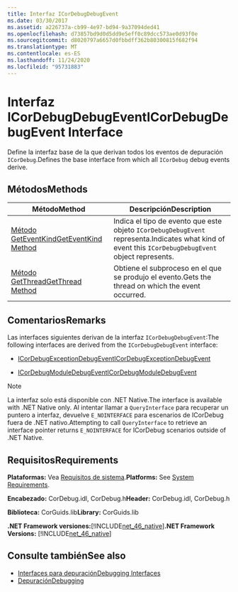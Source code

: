 ```yaml
---
title: Interfaz ICorDebugDebugEvent
ms.date: 03/30/2017
ms.assetid: a226737a-cb99-4e97-bd94-9a37094ded41
ms.openlocfilehash: d73857bd9d0d5dd9e5eff0c89dcc573ae0d93f0e
ms.sourcegitcommit: d8020797a6657d0fbbdff362b80300815f682f94
ms.translationtype: MT
ms.contentlocale: es-ES
ms.lasthandoff: 11/24/2020
ms.locfileid: "95731883"
---
```

# <a name="icordebugdebugevent-interface"></a><span data-ttu-id="be54b-102">Interfaz ICorDebugDebugEvent</span><span class="sxs-lookup"><span data-stu-id="be54b-102">ICorDebugDebugEvent Interface</span></span>

<span data-ttu-id="be54b-103">Define la interfaz base de la que derivan todos los eventos de depuración `ICorDebug`.</span><span class="sxs-lookup"><span data-stu-id="be54b-103">Defines the base interface from which all `ICorDebug` debug events derive.</span></span>  
  
## <a name="methods"></a><span data-ttu-id="be54b-104">Métodos</span><span class="sxs-lookup"><span data-stu-id="be54b-104">Methods</span></span>  
  
|<span data-ttu-id="be54b-105">Método</span><span class="sxs-lookup"><span data-stu-id="be54b-105">Method</span></span>|<span data-ttu-id="be54b-106">Descripción</span><span class="sxs-lookup"><span data-stu-id="be54b-106">Description</span></span>|  
|------------|-----------------|  
|[<span data-ttu-id="be54b-107">Método GetEventKind</span><span class="sxs-lookup"><span data-stu-id="be54b-107">GetEventKind Method</span></span>](icordebugdebugevent-geteventkind-method.md)|<span data-ttu-id="be54b-108">Indica el tipo de evento que este objeto `ICorDebugDebugEvent` representa.</span><span class="sxs-lookup"><span data-stu-id="be54b-108">Indicates what kind of event this `ICorDebugDebugEvent` object represents.</span></span>|  
|[<span data-ttu-id="be54b-109">Método GetThread</span><span class="sxs-lookup"><span data-stu-id="be54b-109">GetThread Method</span></span>](icordebugdebugevent-getthread-method.md)|<span data-ttu-id="be54b-110">Obtiene el subproceso en el que se produjo el evento.</span><span class="sxs-lookup"><span data-stu-id="be54b-110">Gets the thread on which the event occurred.</span></span>|  
  
## <a name="remarks"></a><span data-ttu-id="be54b-111">Comentarios</span><span class="sxs-lookup"><span data-stu-id="be54b-111">Remarks</span></span>  

 <span data-ttu-id="be54b-112">Las interfaces siguientes derivan de la interfaz `ICorDebugDebugEvent`:</span><span class="sxs-lookup"><span data-stu-id="be54b-112">The following interfaces are derived from the `ICorDebugDebugEvent` interface:</span></span>  
  
- [<span data-ttu-id="be54b-113">ICorDebugExceptionDebugEvent</span><span class="sxs-lookup"><span data-stu-id="be54b-113">ICorDebugExceptionDebugEvent</span></span>](icordebugexceptiondebugevent-interface.md)  
  
- [<span data-ttu-id="be54b-114">ICorDebugModuleDebugEvent</span><span class="sxs-lookup"><span data-stu-id="be54b-114">ICorDebugModuleDebugEvent</span></span>](icordebugmoduledebugevent-interface.md)  
  
> [!NOTE]
> <span data-ttu-id="be54b-115">La interfaz solo está disponible con .NET Native.</span><span class="sxs-lookup"><span data-stu-id="be54b-115">The interface is available with .NET Native only.</span></span> <span data-ttu-id="be54b-116">Al intentar llamar a `QueryInterface` para recuperar un puntero a interfaz, devuelve `E_NOINTERFACE` para escenarios de ICorDebug fuera de .NET nativo.</span><span class="sxs-lookup"><span data-stu-id="be54b-116">Attempting to call `QueryInterface` to retrieve an interface pointer returns `E_NOINTERFACE` for ICorDebug scenarios outside of .NET Native.</span></span>  
  
## <a name="requirements"></a><span data-ttu-id="be54b-117">Requisitos</span><span class="sxs-lookup"><span data-stu-id="be54b-117">Requirements</span></span>  

 <span data-ttu-id="be54b-118">**Plataformas:** Vea [Requisitos de sistema](../../get-started/system-requirements.md).</span><span class="sxs-lookup"><span data-stu-id="be54b-118">**Platforms:** See [System Requirements](../../get-started/system-requirements.md).</span></span>  
  
 <span data-ttu-id="be54b-119">**Encabezado:** CorDebug.idl, CorDebug.h</span><span class="sxs-lookup"><span data-stu-id="be54b-119">**Header:** CorDebug.idl, CorDebug.h</span></span>  
  
 <span data-ttu-id="be54b-120">**Biblioteca:** CorGuids.lib</span><span class="sxs-lookup"><span data-stu-id="be54b-120">**Library:** CorGuids.lib</span></span>  
  
 <span data-ttu-id="be54b-121">**.NET Framework versiones:**[!INCLUDE[net_46_native](../../../../includes/net-46-native-md.md)]</span><span class="sxs-lookup"><span data-stu-id="be54b-121">**.NET Framework Versions:** [!INCLUDE[net_46_native](../../../../includes/net-46-native-md.md)]</span></span>  
  
## <a name="see-also"></a><span data-ttu-id="be54b-122">Consulte también</span><span class="sxs-lookup"><span data-stu-id="be54b-122">See also</span></span>

- [<span data-ttu-id="be54b-123">Interfaces para depuración</span><span class="sxs-lookup"><span data-stu-id="be54b-123">Debugging Interfaces</span></span>](debugging-interfaces.md)
- [<span data-ttu-id="be54b-124">Depuración</span><span class="sxs-lookup"><span data-stu-id="be54b-124">Debugging</span></span>](index.md)
